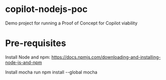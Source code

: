# copilot-nodejs-poc

Demo project for running a Proof of Concept for Copilot viability

# Pre-requisites

Install Node and npm: https://docs.npmjs.com/downloading-and-installing-node-js-and-npm

Install mocha
run npm install --global mocha

